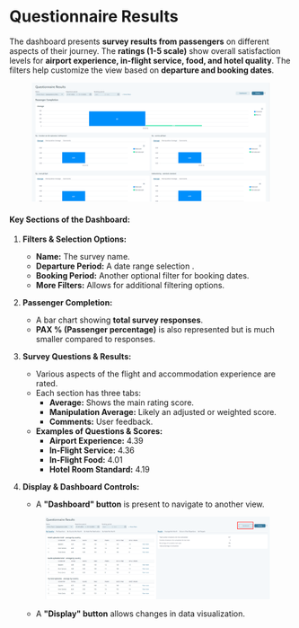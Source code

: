 # Questionnaire Results

The dashboard presents **survey results from passengers** on different aspects of their journey. The **ratings (1-5 scale)** show overall satisfaction levels for **airport experience, in-flight service, food, and hotel quality**. The filters help customize the view based on **departure and booking dates**.

<figure><img src="../../.gitbook/assets/image (4) (1) (1) (1) (1) (1) (1) (1) (1) (1) (1) (1) (1) (1) (1) (1) (1) (1) (1) (1) (1) (1) (1) (1) (1) (1) (1) (1) (1) (1) (1) (1) (1) (1) (1).png" alt=""><figcaption></figcaption></figure>

#### **Key Sections of the Dashboard:**

1. **Filters & Selection Options:**
   * **Name:** The survey name.
   * **Departure Period:** A date range selection .
   * **Booking Period:** Another optional filter for booking dates.
   * **More Filters:** Allows for additional filtering options.
2. **Passenger Completion:**
   * A bar chart showing **total survey responses**.
   * **PAX % (Passenger percentage)** is also represented but is much smaller compared to responses.
3. **Survey Questions & Results:**
   * Various aspects of the flight and accommodation experience are rated.
   * Each section has three tabs:
     * **Average:** Shows the main rating score.
     * **Manipulation Average:** Likely an adjusted or weighted score.
     * **Comments:** User feedback.
   * **Examples of Questions & Scores:**
     * **Airport Experience:** 4.39
     * **In-Flight Service:** 4.36
     * **In-Flight Food:** 4.01
     * **Hotel Room Standard:** 4.19
4.  **Display & Dashboard Controls:**

    * A **"Dashboard" button** is present to navigate to another view.

    <figure><img src="../../.gitbook/assets/image (5) (1) (1) (1) (1) (1) (1) (1) (1) (1) (1) (1) (1) (1) (1) (1) (1) (1) (1) (1) (1) (1) (1) (1) (1) (1) (1) (1) (1) (1) (1) (1) (1) (1).png" alt=""><figcaption></figcaption></figure>

    * A **"Display" button** allows changes in data visualization.
